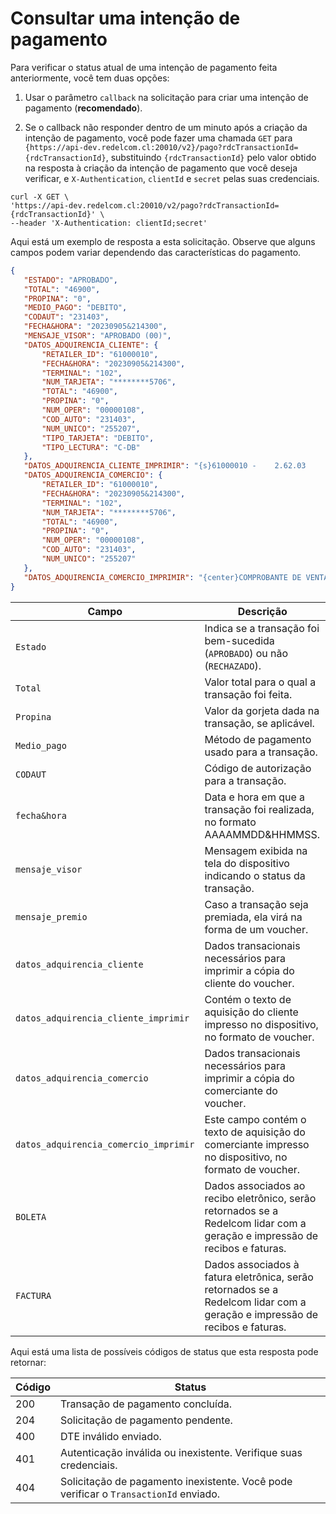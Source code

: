 # Consultar uma intenção de pagamento

Para verificar o status atual de uma intenção de pagamento feita anteriormente, você tem duas opções:

1. Usar o parâmetro `callback` na solicitação para criar uma intenção de pagamento (**recomendado**).

2. Se o callback não responder dentro de um minuto após a criação da intenção de pagamento, você pode fazer uma chamada `GET` para `{https://api-dev.redelcom.cl:20010/v2}/pago?rdcTransactionId={rdcTransactionId}`, substituindo `{rdcTransactionId}` pelo valor obtido na resposta à criação da intenção de pagamento que você deseja verificar, e `X-Authentication`, `clientId` e `secret` pelas suas credenciais.


```curl
curl -X GET \
'https://api-dev.redelcom.cl:20010/v2/pago?rdcTransactionId={rdcTransactionId}' \
--header 'X-Authentication: clientId;secret'

```

Aqui está um exemplo de resposta a esta solicitação. Observe que alguns campos podem variar dependendo das características do pagamento.


```json
{
   "ESTADO": "APROBADO",
   "TOTAL": "46900",
   "PROPINA": "0",
   "MEDIO_PAGO": "DEBITO",
   "CODAUT": "231403",
   "FECHA&HORA": "20230905&214300",
   "MENSAJE_VISOR": "APROBADO (00)",
   "DATOS_ADQUIRENCIA_CLIENTE": {
       "RETAILER_ID": "61000010",
       "FECHA&HORA": "20230905&214300",
       "TERMINAL": "102",
       "NUM_TARJETA": "********5706",
       "TOTAL": "46900",
       "PROPINA": "0",
       "NUM_OPER": "00000108",
       "COD_AUTO": "231403",
       "NUM_UNICO": "255207",
       "TIPO_TARJETA": "DEBITO",
       "TIPO_LECTURA": "C-DB"
   },
   "DATOS_ADQUIRENCIA_CLIENTE_IMPRIMIR": "{s}61000010 -    2.62.03          TARJETA DE DEBITO{/s}{br}{s}05/09/2023    21:43:00                      102{/s}{br}{s}********5706    {s} C-DB{br}{s}MONTO COMPRA                             $46.900{/s}{br}{s}TOTAL                                   $ 46.900{/s}{br}{s}NUM OPER    00000108       COD AUTO       231403{/s}{br}{s}NUMERO UNICO                              255207{/s}{br}{center}{s}ACEPTO PAGAR SEGUN CONTRATO CON EMISOR{/s}",
   "DATOS_ADQUIRENCIA_COMERCIO": {
       "RETAILER_ID": "61000010",
       "FECHA&HORA": "20230905&214300",
       "TERMINAL": "102",
       "NUM_TARJETA": "********5706",
       "TOTAL": "46900",
       "PROPINA": "0",
       "NUM_OPER": "00000108",
       "COD_AUTO": "231403",
       "NUM_UNICO": "255207"
   },
   "DATOS_ADQUIRENCIA_COMERCIO_IMPRIMIR": "{center}COMPROBANTE DE VENTA{br}{center}TARJETA DE DEBITO{br}{br}{center}{s}REDELCOM{/s}{br}{center}{s}COYANCURA 2241, SANTIAGO{/s}{br}{center}{s}61000010 - 2.62.03{/s}{br}{br}{s}FECHA         HORA                     TERMINAL{/s}{br}{s}05/09/2023    21:43:00                      102{/s}{br}{br}{s}NUMERO DE TARJETA   NUM DE CUENTA    C-DB{/s}{br}{s}********5706          {/s}{br}{s}MONTO COMPRA                             $46.900{/s}{br}{s}PROPINA                                       $0{/s}{br}{s}TOTAL                                   $ 46.900{/s}{br}{s}NUMERO DE OPERACION    :                00000108{/s}{br}{s}CODIGO DE AUTORIZACION :                  231403{/s}{br}{s}NUMERO UNICO :                            255207{/s}{br}{center}{s}ORIGINAL COMERCIO{/s}{br}{center}{s}ACEPTO PAGAR SEGUN CONTRATO CON EMISOR{/s}"
}
```


| Campo                                 | Descrição                                                                                       |
|---------------------------------------|---------------------------------------------------------------------------------------------------|
| `Estado`                              | Indica se a transação foi bem-sucedida (`APROBADO`) ou não (`RECHAZADO`).              |
| `Total`                               | Valor total para o qual a transação foi feita.                                                   |
| `Propina`                             | Valor da gorjeta dada na transação, se aplicável.                                           |
| `Medio_pago`                          | Método de pagamento usado para a transação.                                                             |
| `CODAUT`                              | Código de autorização para a transação.                                                              |
| `fecha&hora`                          | Data e hora em que a transação foi realizada, no formato AAAAMMDD&HHMMSS.                            |
| `mensaje_visor`                       | Mensagem exibida na tela do dispositivo indicando o status da transação.                         |
| `mensaje_premio`                      | Caso a transação seja premiada, ela virá na forma de um voucher.                         |
| `datos_adquirencia_cliente`            | Dados transacionais necessários para imprimir a cópia do cliente do voucher.                               |
| `datos_adquirencia_cliente_imprimir`   | Contém o texto de aquisição do cliente impresso no dispositivo, no formato de voucher.                            |
| `datos_adquirencia_comercio`           | Dados transacionais necessários para imprimir a cópia do comerciante do voucher.                               |
| `datos_adquirencia_comercio_imprimir`  | Este campo contém o texto de aquisição do comerciante impresso no dispositivo, no formato de voucher.                  |
| `BOLETA`                              | Dados associados ao recibo eletrônico, serão retornados se a Redelcom lidar com a geração e impressão de recibos e faturas. |
| `FACTURA`                             | Dados associados à fatura eletrônica, serão retornados se a Redelcom lidar com a geração e impressão de recibos e faturas. |


Aqui está uma lista de possíveis códigos de status que esta resposta pode retornar:

| Código | Status                              |
|------|-------------------------------------|
| 200  | Transação de pagamento concluída.     |
| 204  | Solicitação de pagamento pendente.           |
| 400  | DTE inválido enviado.                 |
| 401  | Autenticação inválida ou inexistente. Verifique suas credenciais. |
| 404  | Solicitação de pagamento inexistente. Você pode verificar o `TransactionId` enviado. |
